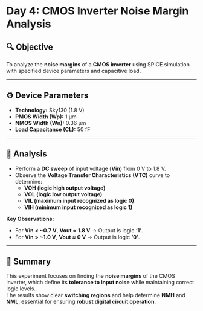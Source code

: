 # Day 4: CMOS Inverter Noise Margin Analysis

## 🔍 Objective
To analyze the **noise margins** of a **CMOS inverter** using SPICE simulation with specified device parameters and capacitive load.

---

## ⚙️ Device Parameters
- **Technology:** Sky130 (1.8 V)
- **PMOS Width (Wp):** 1 µm  
- **NMOS Width (Wn):** 0.36 µm  
- **Load Capacitance (CL):** 50 fF  

---

## 🧪 Analysis
- Perform a **DC sweep** of input voltage (**Vin**) from 0 V to 1.8 V.  
- Observe the **Voltage Transfer Characteristics (VTC)** curve to determine:
  - **VOH (logic high output voltage)**  
  - **VOL (logic low output voltage)**  
  - **VIL (maximum input recognized as logic 0)**  
  - **VIH (minimum input recognized as logic 1)**  

**Key Observations:**  
- For **Vin < ~0.7 V**, **Vout ≈ 1.8 V** → Output is logic **‘1’**.  
- For **Vin > ~1.0 V**, **Vout ≈ 0 V** → Output is logic **‘0’**.

---

## 🧠 Summary
This experiment focuses on finding the **noise margins** of the CMOS inverter, which define its **tolerance to input noise** while maintaining correct logic levels.  
The results show clear **switching regions** and help determine **NMH** and **NML**, essential for ensuring **robust digital circuit operation**.

